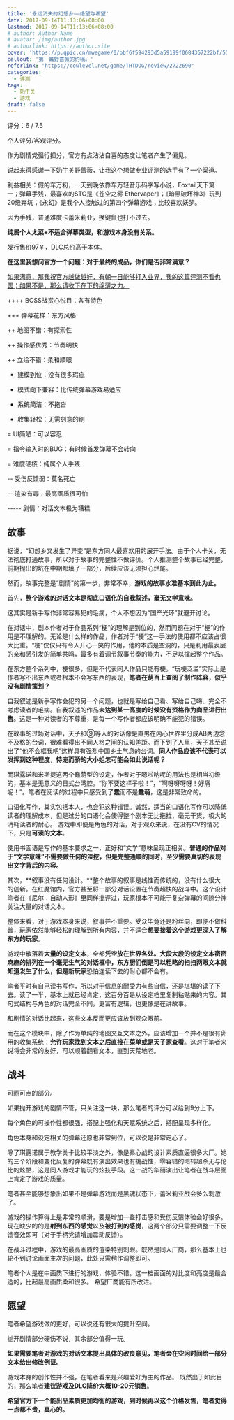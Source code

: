 ```yaml
---
title: '永远消失的幻想乡——绝望与希望'
date: 2017-09-14T11:13:06+08:00
lastmod: 2017-09-14T11:13:06+08:00
# author: Author Name
# avatar: /img/author.jpg
# authorlink: https://author.site
cover: 'https://p.qpic.cn/mwegame/0/bbf6f594293d5a59199f0684367222bf/550'
callout: '第一篇野蔷薇的约稿。'
referlink: 'https://cowlevel.net/game/THTDOG/review/2722690'
categories:
  - 评测
tags:
  - 奶牛关
  - 游戏
draft: false
---
```


评分：6 / 7.5

个人评分/客观评分。

<!--more-->

作为剧情党强行扣分，官方有点沾沾自喜的态度让笔者产生了偏见。

说起来得感谢一下奶牛关野蔷薇，让我这个想做专业评测的选手有了一个渠道。

利益相关：假的车万粉，一天到晚依靠车万轻音乐码字写小说，Foxtail天下第一；弹幕手残，最喜欢的STG是《苍空之雾 Ethervaper》；《暗黑破坏神3》玩到20级弃坑；《永幻》是我个人接触过的第四个弹幕游戏；比较喜欢妖梦。

因为手残，普通难度卡蕾米莉亚，换键鼠也打不过去。

**纯属个人太菜+不适合弹幕类型，和游戏本身没有关系。**

发行售价97￥，DLC总价高于本体。

**在这里我想问官方一个问题：对于最终的成品，你们是否非常满意？**

<u>如果满意，那我祝官方越做越好，有朝一日能够打入业界，我的这篇评测不看也罢；如果不是，那么请收下在下的绵薄之力。</u>

++++ BOSS战赏心悦目：各有特色

+++ 弹幕花样：东方风格

++ 地图不错：有探索性

++ 操作感优秀：节奏明快

++ 立绘不错：柔和顺眼

+ 建模到位：没有很多瑕疵

+ 模式向下兼容：比传统弹幕游戏易适应

+ 系统简洁：不拖沓

+ 收集轻松：无需刻意的刷

= UI简陋：可以容忍

= 指令输入时的BUG：有时候首发弹幕不会转向

= 难度硬核：纯属个人手残

-- 受伤反馈弱：莫名死亡

-- 渲染有毒：最高画质很可怕

----- 剧情：对话文本极为糟糕

## 故事

据说，“幻想乡又发生了异变”是东方同人最喜欢用的展开手法。由于个人卡关，无法彻底打通故事，所以对于故事的完整性不做评价。个人推测整个故事已经完整，前期抛出的坑在中期都填了一部分，后续应该无须担心烂尾。

然而，故事完整是“剧情”的第一步，非常不幸，**游戏的故事水准基本到此为止。**

首先，**整个游戏的对话文本是彻底口语化的自我叙述，毫无文学意味。**

这其实是新手写作非常容易犯的毛病，个人不想因为“国产光环”就避开讨论。

在对话中，剧本作者对于作品系列“梗”的理解是到位的，然而问题在对于“梗”的作用是不理解的。无论是什么样的作品，作者对于“梗”这一手法的使用都不应该占很大比重。“梗”仅仅只有令人开心一笑的作用，他的本质是空洞的，只是利用最表层的亲和感引发的简单共鸣，最多有着调节叙事节奏的能力，不足以撑起整个作品。

在东方整个系列中，梗很多，但是不代表同人作品只能有梗。“玩梗泛滥”实际上是作者写不出东西或者根本不会写东西的表现，**笔者在萌百上查阅了制作阵容，似乎没有剧情策划？**

自我叙述是新手写作会犯的另一个问题，也就是写给自己看、写给自己嗨、完全不考虑读者的毛病。自我叙述的作品**未达到某一高度的时候没有资格作为商品进行出售**。这是一种对读者的不尊重，是每一个写作者都应该明确不能犯的错误。

在故事的过场对话中，天子和⑨等人的对话像是直男在内心世界里分成AB两边念不及格的台词，很难看得出不同人格之间的认知差距。而下到了人里，天子甚至说出了“他不会框我吧”这样具有强烈中国乡土气息的台词。**同人作品应该不代表可以发挥到这种程度**，**恃宠而骄的大小姐怎可能会如此说话呢？**

而琪露诺和米斯提这两个蠢萌型的设定，作者对于嗯啦呐呢的用法也是相当初级的，基本是无意义的日式台湾腔。“你不要这样子啦！”，“啊呀呀呀呀！好痛呢！”。笔者在阅读的过程中只感受到了**蠢**而不是**蠢萌**，这是非常致命的。

口语化写作，其实包括本人，也会犯这种错误。诚然，适当的口语化写作可以降低读者的理解成本，但是过分的口语化会使得整个剧本无比拖拉，毫无干货，极大的消耗读者的耐心。 游戏中即便是角色的对话，对于观众来说，在没有CV的情况下，只是**可读的文本**。

使用书面语是写作的基本要求之一，正好和“文学”意味呈现正相关。**普通的作品对于“文学意味”不需要做任何的深挖，但是完整通顺的同时，至少需要真切的表现出文字背后的内容。**

其次，**叙事没有任何设计。**整个故事的叙事是线性而传统的，没有什么很大的创新。在红魔馆内，官方甚至将一部分对话设置在节奏超快的战斗中。这个设计笔者在《尼尔：自动人形》里同样批评过，玩家根本不可能于复杂弹幕的间隙分神关注大量的对话文本。

整体来看，对于游戏本身来说，叙事并不重要。受众毕竟还是粉丝向，即便不做科普，玩家依然能够轻松的理解到所有内容，并不适合**想要接着这个游戏更深入了解东方的玩家**。

游戏中散落着**大量的设定文本**，全都**凭空放在世界各处。**大段大段的设定文本密密麻麻的排列在一个毫无生气的对话框中，东方厨们倒是可以粗略的扫扫两眼文本就知道发生了什么，但是**新玩家**恐怕连读下去的耐心都不会有。

笔者平时有自己读书写作，所以对于信息的耐受力有些自信，还是堪堪的读了下去。读了一半，基本上就已经肯定，这百分百是从设定档里复制粘贴来的内容。其句式结构与角色的对话完全不同，更富有逻辑，也更像是在讲故事。

和剧情的对话比起来，这些文本反而更应该放到观众眼前。

而在这个模块中，除了作为单纯的地图交互文本之外，应该增加一个并不是很有卵用的收集系统：**允许玩家找到文本之后直接在菜单或是天子家查看**。这对于笔者来说将会非常的友好，可以顺着翻看文本，直到天荒地老。

## 战斗

可圈可点的部分。

如果抛开游戏的剧情不管，只关注这一块，那么笔者的评分可以给到9分上下。

每个角色的可操作性都很强，搭配上强化和天赋系统之后，搭配呈现多样化。

角色本身和设定相关的弹幕还原也非常到位，可以说是非常走心了。

除了琪露诺属于教学关卡比较平淡之外，像是秦心战的设计素质直逼很多大厂。她的三个阶段和变化反复的弹幕既有演出效果也有挑战性，零容错的暗转超杀无与伦比的炫酷，这是同人游戏才能玩的炫技手段。这一战的华丽演出让笔者在战斗层面上肯定了游戏的质量。

笔者甚至能够想象出如果不是弹幕游戏而是黑魂状态下，蕾米莉亚战会多么刺激了。

游戏的操作算得上是非常的顺滑，要是增加一些打击感和受伤反馈体验会好很多。现在缺少的的是**射到东西的感觉**以及**被打到的感觉**，这两个部分只需要调整一下反馈音效即可（对于手柄党请增加震动反馈）。

在战斗过程中，游戏的最高画质的渲染特别刺眼。既然是同人厂商，那么基本上也轮不到讨论画面主次的问题，此处只需稍作调整即可。

笔者个人是在中画质下进行的游戏，体验不错。这一档画面的对比度和亮度是最合适的，比起最高画质柔和很多。 希望厂商能有所改进。

## 愿望

笔者希望游戏做的更好，可以说还有很大的提升空间。

抛开剧情部分硬伤不说，其余部分值得一玩。

**如果需要笔者对游戏的对话文本提出具体的改良意见，笔者会在空闲时间给一部分文本给出修改例证。**

游戏本身的创作性并不强，在笔者看来是兴趣爱好为主的作品。 既然出于如此目的，那么笔者**建议游戏及DLC降价大概10-20元销售**。

**希望官方下一个能出品素质更加均衡的游戏，到时候再以这个价格发售，笔者觉得一点都不贵，真心的。**
